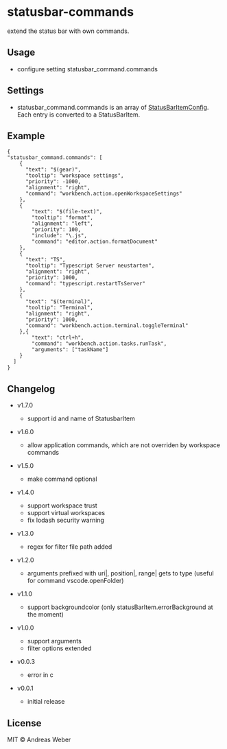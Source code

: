 # statusbar-commands

extend the status bar with own commands.

## Usage

* configure setting statusbar_command.commands

## Settings
* statusbar_command.commands is an array of [StatusBarItemConfig](https://github.com/AnWeber/vscode-statusbar-command/blob/main/src/statusBarItemConfig.ts). Each entry is converted to a StatusBarItem.


## Example
```
{
"statusbar_command.commands": [
    {
      "text": "$(gear)",
      "tooltip": "workspace settings",
      "priority": -1000,
      "alignment": "right",
      "command": "workbench.action.openWorkspaceSettings"
    },
    {
        "text": "$(file-text)",
        "tooltip": "format",
        "alignment": "left",
        "priority": 100,
        "include": "\.js",
        "command": "editor.action.formatDocument"
    },
    {
      "text": "TS",
      "tooltip": "Typescript Server neustarten",
      "alignment": "right",
      "priority": 1000,
      "command": "typescript.restartTsServer"
    },
    {
      "text": "$(terminal)",
      "tooltip": "Terminal",
      "alignment": "right",
      "priority": 1000,
      "command": "workbench.action.terminal.toggleTerminal"
    },{
        "text": "ctrl+h",
        "command": "workbench.action.tasks.runTask",
        "arguments": ["taskName"]
    }
  ]
}
```

## Changelog

* v1.7.0
    * support id and name of StatusbarItem
* v1.6.0
    * allow application commands, which are not overriden by workspace commands
* v1.5.0
    * make command optional
* v1.4.0
    * support workspace trust
    * support virtual workspaces
    * fix lodash security warning
* v1.3.0
    * regex for filter file path added
* v1.2.0
    * arguments prefixed with uri|, position|, range| gets to type (useful for command vscode.openFolder)
* v1.1.0
    * support backgroundcolor (only statusBarItem.errorBackground at the moment)
* v1.0.0
    * support arguments
    * filter options extended
* v0.0.3
    * error in c

* v0.0.1
    * initial release

## License

MIT © Andreas Weber

